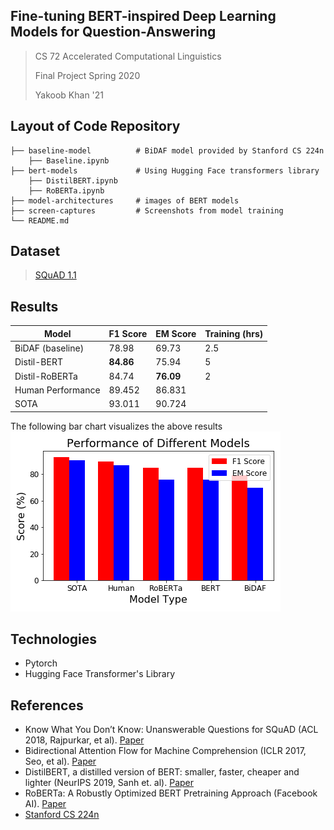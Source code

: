 ## Fine-tuning BERT-inspired Deep Learning Models for Question-Answering
> CS 72 Accelerated Computational Linguistics
> 
> Final Project Spring 2020
>
> Yakoob Khan '21 

## Layout of Code Repository

    ├── baseline-model          # BiDAF model provided by Stanford CS 224n
        ├── Baseline.ipynb 
    ├── bert-models      	    # Using Hugging Face transformers library
        ├── DistilBERT.ipynb 
        ├── RoBERTa.ipynb
    ├── model-architectures     # images of BERT models 
    ├── screen-captures         # Screenshots from model training         
    └── README.md

## Dataset
> [SQuAD 1.1](https://rajpurkar.github.io/SQuAD-explorer/explore/1.1/dev/)

## Results
Model |F1 Score | EM Score | Training (hrs)
--- | --- | --- | ---
BiDAF (baseline) | 78.98 | 69.73 | 2.5 
Distil-BERT | **84.86** | 75.94 | 5
Distil-RoBERTa | 84.74 | **76.09** | 2
Human Performance | 89.452 | 86.831 |
SOTA | 93.011 | 90.724 |

The following bar chart visualizes the above results
![Visualization of result](./screen-captures/graph.png)


## Technologies
* Pytorch
* Hugging Face Transformer's Library

## References
* Know What You Don’t Know: Unanswerable Questions for SQuAD (ACL 2018, Rajpurkar, et al). [Paper](https://arxiv.org/pdf/1806.03822.pdf)
* Bidirectional Attention Flow for Machine Comprehension (ICLR 2017, Seo, et al). [Paper](https://arxiv.org/pdf/1611.01603.pdf)
* DistilBERT, a distilled version of BERT: smaller,
faster, cheaper and lighter (NeurIPS 2019, Sanh et. al). [Paper](https://arxiv.org/pdf/1910.01108.pdf)
* RoBERTa: A Robustly Optimized BERT Pretraining Approach (Facebook AI). [Paper](https://arxiv.org/pdf/1907.11692.pdf)
* [Stanford CS 224n](https://web.stanford.edu/class/archive/cs/cs224n/cs224n.1194/index.html)

